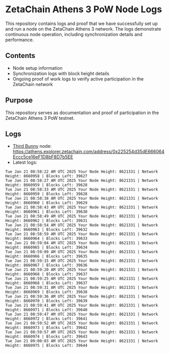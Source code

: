 # ZetaChain Athens 3 PoW Node Logs
This repository contains logs and proof that we have successfully set up and run a node on the ZetaChain Athens 3 network. The logs demonstrate continuous node operation, including synchronization details and performance.

## Contents
- Node setup information
- Synchronization logs with block height details
- Ongoing proof of work logs to verify active participation in the ZetaChain network

## Purpose
This repository serves as documentation and proof of participation in the ZetaChain Athens 3 PoW testnet.

## Logs

- [Third Bunny](https://thirdbunny.xyz/) node: https://athens.explorer.zetachain.com/address/0x225254d35dE666064Eccc5ce16eF1D8bF8D7b5EE
- Latest logs:
```
Tue Jan 21 08:58:22 AM UTC 2025 Your Node Height: 8621331 | Network Height: 8660958 | Blocks Left: 39627
Tue Jan 21 08:58:27 AM UTC 2025 Your Node Height: 8621331 | Network Height: 8660959 | Blocks Left: 39628
Tue Jan 21 08:58:33 AM UTC 2025 Your Node Height: 8621331 | Network Height: 8660959 | Blocks Left: 39628
Tue Jan 21 08:58:38 AM UTC 2025 Your Node Height: 8621331 | Network Height: 8660960 | Blocks Left: 39629
Tue Jan 21 08:58:43 AM UTC 2025 Your Node Height: 8621331 | Network Height: 8660961 | Blocks Left: 39630
Tue Jan 21 08:58:49 AM UTC 2025 Your Node Height: 8621331 | Network Height: 8660962 | Blocks Left: 39631
Tue Jan 21 08:58:54 AM UTC 2025 Your Node Height: 8621331 | Network Height: 8660963 | Blocks Left: 39632
Tue Jan 21 08:58:59 AM UTC 2025 Your Node Height: 8621331 | Network Height: 8660964 | Blocks Left: 39633
Tue Jan 21 08:59:04 AM UTC 2025 Your Node Height: 8621331 | Network Height: 8660965 | Blocks Left: 39634
Tue Jan 21 08:59:09 AM UTC 2025 Your Node Height: 8621331 | Network Height: 8660966 | Blocks Left: 39635
Tue Jan 21 08:59:15 AM UTC 2025 Your Node Height: 8621331 | Network Height: 8660967 | Blocks Left: 39636
Tue Jan 21 08:59:20 AM UTC 2025 Your Node Height: 8621331 | Network Height: 8660968 | Blocks Left: 39637
Tue Jan 21 08:59:25 AM UTC 2025 Your Node Height: 8621331 | Network Height: 8660968 | Blocks Left: 39637
Tue Jan 21 08:59:31 AM UTC 2025 Your Node Height: 8621331 | Network Height: 8660969 | Blocks Left: 39638
Tue Jan 21 08:59:36 AM UTC 2025 Your Node Height: 8621331 | Network Height: 8660970 | Blocks Left: 39639
Tue Jan 21 08:59:41 AM UTC 2025 Your Node Height: 8621331 | Network Height: 8660971 | Blocks Left: 39640
Tue Jan 21 08:59:47 AM UTC 2025 Your Node Height: 8621331 | Network Height: 8660972 | Blocks Left: 39641
Tue Jan 21 08:59:52 AM UTC 2025 Your Node Height: 8621331 | Network Height: 8660973 | Blocks Left: 39642
Tue Jan 21 08:59:57 AM UTC 2025 Your Node Height: 8621331 | Network Height: 8660974 | Blocks Left: 39643
Tue Jan 21 09:00:03 AM UTC 2025 Your Node Height: 8621331 | Network Height: 8660975 | Blocks Left: 39644
```
